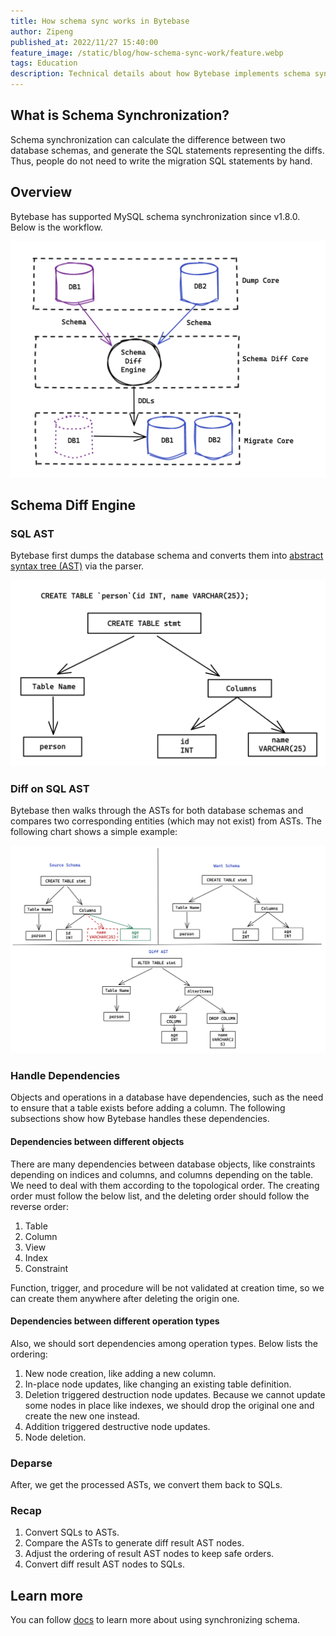 ```yaml
---
title: How schema sync works in Bytebase
author: Zipeng
published_at: 2022/11/27 15:40:00
feature_image: /static/blog/how-schema-sync-work/feature.webp
tags: Education
description: Technical details about how Bytebase implements schema synchronization for MySQL.
---
```


## What is Schema Synchronization?

Schema synchronization can calculate the difference between two database schemas, and generate the SQL statements representing the diffs. Thus, people do not need to write the migration SQL statements by hand.

## Overview

Bytebase has supported MySQL schema synchronization since v1.8.0. Below is the workflow.

![schema-diff-data-flow](/static/blog/how-schema-sync-work/schema-diff-data-flow.webp)

## Schema Diff Engine

### SQL AST

Bytebase first dumps the database schema and converts them into [abstract syntax tree (AST)](https://en.m.wikipedia.org/wiki/Abstract_syntax_tree) via the parser.

![SQL-AST](/static/blog/how-schema-sync-work/sql-ast.webp)

### Diff on SQL AST

Bytebase then walks through the ASTs for both database schemas and compares two corresponding entities (which may not exist) from ASTs. The following chart shows a simple example:

![diff-on-sql-ast](/static/blog/how-schema-sync-work/diff-on-sql-ast.webp)

### Handle Dependencies

Objects and operations in a database have dependencies, such as the need to ensure that a table exists before adding a column. The following subsections show how Bytebase handles these dependencies.

#### Dependencies between different objects

There are many dependencies between database objects, like constraints depending on indices and columns, and columns depending on the table. We need to deal with them according to the topological order. The creating order must follow the below list, and the deleting order should follow the reverse order:

1. Table
2. Column
3. View
4. Index
5. Constraint

Function, trigger, and procedure will be not validated at creation time, so we can create them anywhere after deleting the origin one.

#### Dependencies between different operation types

Also, we should sort dependencies among operation types. Below lists the ordering:

1. New node creation, like adding a new column.
2. In-place node updates, like changing an existing table definition.
3. Deletion triggered destruction node updates. Because we cannot update some nodes in place like indexes, we should drop the original one and create the new one instead.
4. Addition triggered destructive node updates.
5. Node deletion.

### Deparse

After, we get the processed ASTs, we convert them back to SQLs.

### Recap

1. Convert SQLs to ASTs.
2. Compare the ASTs to generate diff result AST nodes.
3. Adjust the ordering of result AST nodes to keep safe orders.
4. Convert diff result AST nodes to SQLs.

## Learn more

You can follow [docs](/docs/change-database/synchronize-schema) to learn more about using synchronizing schema.
